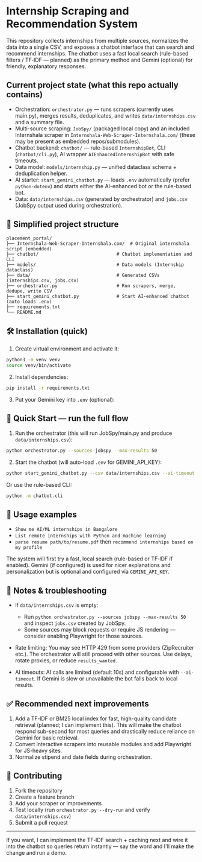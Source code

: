 # Internship Scraping and Recommendation System

This repository collects internships from multiple sources, normalizes the data into a single CSV, and exposes a chatbot interface that can search and recommend internships. The chatbot uses a fast local search (rule-based filters / TF‑IDF — planned) as the primary method and Gemini (optional) for friendly, explanatory responses.

## Current project state (what this repo actually contains)

- Orchestration: `orchestrator.py` — runs scrapers (currently uses main.py), merges results, deduplicates, and writes `data/internships.csv` and a summary file.
- Multi-source scraping: `JobSpy/` (packaged local copy) and an included Internshala scraper in `Internshala-Web-Scraper-Internshala.com/` (these may be present as embedded repos/submodules).
- Chatbot backend: `chatbot/` — rule-based `InternshipBot`, CLI (`chatbot/cli.py`), AI wrapper `AIEnhancedInternshipBot` with safe timeouts.
- Data model: `models/internship.py` — unified dataclass schema + deduplication helper.
- AI starter: `start_gemini_chatbot.py` — loads `.env` automatically (prefer `python-dotenv`) and starts either the AI-enhanced bot or the rule-based bot.
- Data: `data/internships.csv` (generated by orchestrator) and `jobs.csv` (JobSpy output used during orchestration).

## 📁 Simplified project structure

```
placement_portal/
├── Internshala-Web-Scraper-Internshala.com/  # Original internshala script (embedded)
├── chatbot/                             # Chatbot implementation and CLI
├── models/                              # Data models (Internship dataclass)
├── data/                                # Generated CSVs (internships.csv, jobs.csv)
├── orchestrator.py                      # Run scrapers, merge, dedupe, write CSV
├── start_gemini_chatbot.py              # Start AI-enhanced chatbot (auto loads .env)
├── requirements.txt
└── README.md
```

## 🛠 Installation (quick)

1. Create virtual environment and activate it:

```bash
python3 -m venv venv
source venv/bin/activate
```

2. Install dependencies:

```bash
pip install -r requirements.txt
```

3. Put your Gemini key into `.env` (optional):


## 🚀 Quick Start — run the full flow

1. Run the orchestrator (this will run JobSpy/main.py and produce `data/internships.csv`):

```bash
python orchestrator.py --sources jobspy --max-results 50
```

2. Start the chatbot (will auto-load `.env` for GEMINI_API_KEY):

```bash
python start_gemini_chatbot.py --csv data/internships.csv --ai-timeout 15 --verbose
```

Or use the rule-based CLI:

```bash
python -m chatbot.cli
```

## 💬 Usage examples

- `Show me AI/ML internships in Bangalore`
- `List remote internships with Python and machine learning`
- `parse resume path/to/resume.pdf` then `recommend internships based on my profile`

The system will first try a fast, local search (rule-based or TF‑IDF if enabled). Gemini (if configured) is used for nicer explanations and personalization but is optional and configured via `GEMINI_API_KEY`.

## 🔧 Notes & troubleshooting

- If `data/internships.csv` is empty:

  - Run `python orchestrator.py --sources jobspy --max-results 50` and inspect `jobs.csv` created by JobSpy.
  - Some sources may block requests or require JS rendering — consider enabling Playwright for those sources.

- Rate limiting: You may see HTTP 429 from some providers (ZipRecruiter etc.). The orchestrator will still proceed with other sources. Use delays, rotate proxies, or reduce `results_wanted`.

- AI timeouts: AI calls are limited (default 10s) and configurable with `--ai-timeout`. If Gemini is slow or unavailable the bot falls back to local results.

## ✅ Recommended next improvements

1. Add a TF‑IDF or BM25 local index for fast, high-quality candidate retrieval (planned; I can implement this). This will make the chatbot respond sub-second for most queries and drastically reduce reliance on Gemini for basic retrieval.
2. Convert interactive scrapers into reusable modules and add Playwright for JS-heavy sites.
3. Normalize stipend and date fields during orchestration.

## 🤝 Contributing

1. Fork the repository
2. Create a feature branch
3. Add your scraper or improvements
4. Test locally (run `orchestrator.py --dry-run` and verify `data/internships.csv`)
5. Submit a pull request

---

If you want, I can implement the TF‑IDF search + caching next and wire it into the chatbot so queries return instantly — say the word and I'll make the change and run a demo.
